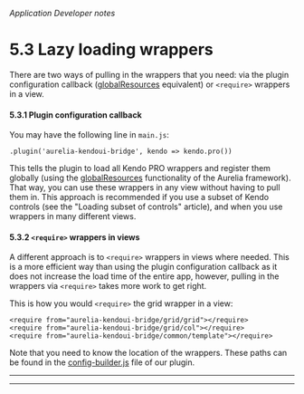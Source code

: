 _Application Developer notes_
# 5.3 Lazy loading wrappers


There are two ways of pulling in the wrappers that you need: via the plugin configuration callback ([globalResources](http://aurelia.io/docs.html#/aurelia/framework/1.0.0-beta.1.1.4/doc/api/class/FrameworkConfiguration) equivalent) or `<require>` wrappers in a view.


#### 5.3.1 Plugin configuration callback

You may have the following line in `main.js`:

`.plugin('aurelia-kendoui-bridge', kendo => kendo.pro())`
<br>

This tells the plugin to load all Kendo PRO wrappers and register them globally (using the [globalResources](http://aurelia.io/docs.html#/aurelia/framework/1.0.0-beta.1.1.4/doc/api/class/FrameworkConfiguration) functionality of the Aurelia framework). That way, you can use these wrappers in any view without having to pull them in. This approach is recommended if you use a subset of Kendo controls (see the "Loading subset of controls" article), and when you use wrappers in many different views.

#### 5.3.2 `<require>` wrappers in views

A different approach is to `<require>` wrappers in views where needed. This is a more efficient way than using the plugin configuration callback as it does not increase the load time of the entire app, however, pulling in the wrappers via `<require>` takes more work to get right.

This is how you would `<require>` the grid wrapper in a view:


```
<require from="aurelia-kendoui-bridge/grid/grid"></require>
<require from="aurelia-kendoui-bridge/grid/col"></require>
<require from="aurelia-kendoui-bridge/common/template"></require>
```

Note that you need to know the location of the wrappers. These paths can be found in the [config-builder.js](https://github.com/aurelia-ui-toolkits/aurelia-kendoui-bridge/blob/master/src/config-builder.js) file of our plugin.

***
***


